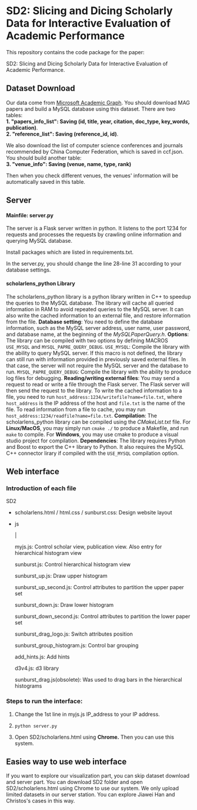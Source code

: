 # SD2: Slicing and Dicing Scholarly Data for Interactive Evaluation of Academic Performance

This repository contains the code package for the paper: 

SD2: Slicing and Dicing Scholarly Data for Interactive Evaluation of Academic Performance. 

## Dataset Download
Our data come from [Microsoft Academic Graph](https://www.microsoft.com/en-us/research/project/open-academic-graph/). You should download MAG papers and build a MySQL database using this dataset.
There are two tables:  
**1. "papers_info_list": Saving (id, title, year, citation, doc_type, key_words, publication)**.  
**2. "reference_list": Saving (reference_id, id)**. 

We also download the list of computer science conferences and journals recommended by China Computer Federation, which is saved in ccf.json. You should build another table:    
**3. "venue_info": Saving (venue, name, type, rank)**

Then when you check different venues, the venues' information will be automatically saved in this table.

## Server
#### Mainfile: server.py
The server is a Flask server written in python. It listens to the port 1234 for requests and processes the requests by crawling online information and querying MySQL database.

Install packages which are listed in requirements.txt. 

In the server.py, you should change the line 28-line 31 according to your database settings.

#### scholarlens_python Library
The scholarlens_python library is a python library written in C++ to speedup the queries to the MySQL database. The library will cache all queried information in RAM to avoid repeated queries to the MySQL server. It can also write the cached information to an external file, and restore information from the file.
**Database setting**: You need to define the database information, such as the MySQL server address, user name, user password, and database name, at the beginning of the *MySQLPaperQuery.h*. 
**Options**: The library can be compiled with two options by defining MACROS ``USE_MYSQL`` and ``MYSQL_PAPRE_QUERY_DEBUG``.
``USE_MYSQL``: Compile the library with the ability to query MySQL server. If this macro is not defined, the library can still run with information provided in previously saved external files. In that case, the server will not require the MySQL server and the database to run.
``MYSQL_PAPRE_QUERY_DEBUG``: Compile the library with the ability to produce log files for debugging. 
**Reading/writing external files**: You may send a request to read or write a file through the Flask server. The Flask server will then send the request to the library. To write the cached information to a file, you need to run ``host_address:1234/writefile?name=file.txt``, where ``host_address`` is the IP address of the host and ``file.txt`` is the name of the file. To read information from a file to cache, you may run ``host_address:1234/readfile?name=file.txt``.
**Compilation**: The scholarlens_python library can be compiled using the *CMakeList.txt* file. For **Linux/MacOS**, you may simply run ``cmake ./`` to produce a Makefile, and run ``make`` to compile. For **Windows**, you may use cmake to produce a visual studio project for compilation.
**Dependencies**: The library requires Python and Boost to export the C++ library to Python. It also requires the MySQL C++ connector lirary if compiled with the ``USE_MYSQL`` compilation option.

## Web interface
### Introduction of each file

SD2

- scholarlens.html / html.css / sunburst.css: Design website layout

- js

  |
  
  myjs.js: Control scholar view, publication view. Also entry for hierarchical histogram view
  
  sunburst.js: Control hierarchical histogram view 
  
  sunburst_up.js: Draw upper histogram
  
  sunburst_up_second.js: Control attributes to partition the upper paper set 
  
  sunburst_down.js: Draw lower histogram
  
  sunburst_down_second.js: Control attributes to partition the lower paper set 
  
  sunburst_drag_logo.js: Switch attributes position
  
  sunburst_group_histogram.js: Control bar grouping
  
  add_hints.js: Add hints
  
  d3v4.js: d3 library
  
  sunburst_drag.js(obsolete): Was used to drag bars in the hierarchical histograms 

### Steps to run the interface:
1. Change the 1st line in myjs.js IP_address to your IP address. 

2. ``python server.py``

3. Open SD2/scholarlens.html using **Chrome.** Then you can use this system.

## Easies way to use web interface
If you want to explore our visualization part, you can skip dataset download and server part. You can download SD2 folder and open SD2/scholarlens.html using Chrome to use our system. We only upload limited datasets in our server station. You can explore Jiawei Han and Christos's cases in this way.
